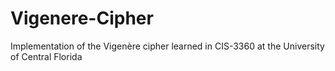 # Vigenere-Cipher
Implementation of the Vigenère cipher learned in CIS-3360 at the University of Central Florida
